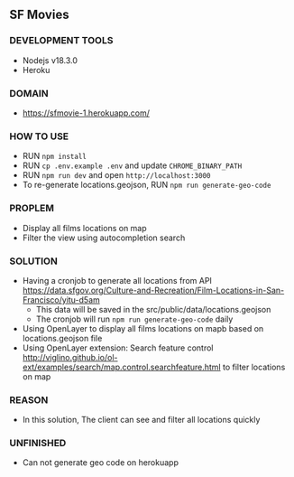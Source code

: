 ## SF Movies ##

### DEVELOPMENT TOOLS ###

- Nodejs v18.3.0
- Heroku

### DOMAIN ###

- https://sfmovie-1.herokuapp.com/

### HOW TO USE ###

- RUN `npm install`
- RUN `cp .env.example .env` and update `CHROME_BINARY_PATH`
- RUN `npm run dev` and open `http://localhost:3000`
- To re-generate locations.geojson, RUN `npm run generate-geo-code`


### PROPLEM ###

- Display all films locations on map
- Filter the view using autocompletion search

### SOLUTION ###

- Having a cronjob to generate all locations from API https://data.sfgov.org/Culture-and-Recreation/Film-Locations-in-San-Francisco/yitu-d5am
    - This data will be saved in the src/public/data/locations.geojson
    - The cronjob will run `npm run generate-geo-code` daily
- Using OpenLayer to display all films locations on mapb based on locations.geojson file
- Using OpenLayer extension: Search feature control http://viglino.github.io/ol-ext/examples/search/map.control.searchfeature.html to filter locations on map


### REASON ###

- In this solution, The client can see and filter all locations quickly

### UNFINISHED ###

- Can not generate geo code on herokuapp